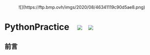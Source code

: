 <center>
![](https://ftp.bmp.ovh/imgs/2020/08/46341119c90d5ae8.png)
</center>
  
# PythonPractice&nbsp;&nbsp;&nbsp; ![](https://img.shields.io/badge/Language-Python-yellow.svg)&nbsp;&nbsp;&nbsp;![](https://img.shields.io/badge/Author-Am0xil-blue.svg)  



## 前言

